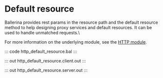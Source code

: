 # Default resource

Ballerina provides rest params in the resource path and the default resource method to help designing proxy services
and default resources. It can be used to handle unmatched requests.\

For more information on the underlying module, 
see the [HTTP module](https://lib.ballerina.io/ballerina/http/latest/).

::: code http_default_resource.bal :::

::: out http_default_resource.client.out :::

::: out http_default_resource.server.out :::
